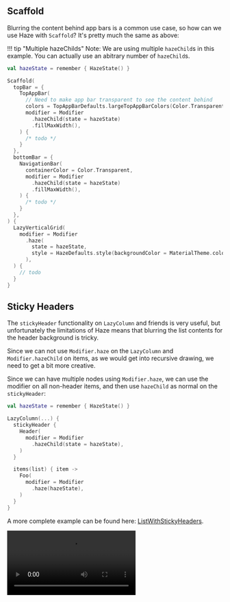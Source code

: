
## Scaffold

Blurring the content behind app bars is a common use case, so how can we use Haze with `Scaffold`? It's pretty much the same as above:

!!! tip "Multiple hazeChilds"
    Note: We are using multiple `hazeChild`s in this example. You can actually use an abitrary number of `hazeChild`s.

``` kotlin
val hazeState = remember { HazeState() }

Scaffold(
  topBar = {
    TopAppBar(
      // Need to make app bar transparent to see the content behind
      colors = TopAppBarDefaults.largeTopAppBarColors(Color.Transparent),
      modifier = Modifier
        .hazeChild(state = hazeState)
        .fillMaxWidth(),
    ) {
      /* todo */
    }
  },
  bottomBar = {
    NavigationBar(
      containerColor = Color.Transparent,
      modifier = Modifier
        .hazeChild(state = hazeState)
        .fillMaxWidth(),
    ) {
      /* todo */
    }
  },
) {
  LazyVerticalGrid(
    modifier = Modifier
      .haze(
        state = hazeState,
        style = HazeDefaults.style(backgroundColor = MaterialTheme.colorScheme.surface),
      ),
  ) {
    // todo
  }
}
```

## Sticky Headers

The `stickyHeader` functionality on `LazyColumn` and friends is very useful, but unfortunately the limitations of Haze means that blurring the list contents for the header background is tricky.

Since we can not use `Modifier.haze` on the `LazyColumn` and `Modifier.hazeChild` on items, as we would get into recursive drawing, we need to get a bit more creative.

Since we can have multiple nodes using `Modifier.haze`, we can use the modifier on all non-header items, and then use `hazeChild` as normal on the `stickyHeader`:

```kotlin
val hazeState = remember { HazeState() }

LazyColumn(...) {
  stickyHeader {
    Header(
      modifier = Modifier
        .hazeChild(state = hazeState),
    )
  }

  items(list) { item ->
    Foo(
      modifier = Modifier
        .haze(hazeState),
    )
  }
}
```

A more complete example can be found here: [ListWithStickyHeaders](https://github.com/chrisbanes/haze/blob/main/sample/shared/src/commonMain/kotlin/dev/chrisbanes/haze/sample/ListWithStickyHeaders.kt).

![type:video](./media/sticky.mp4)
